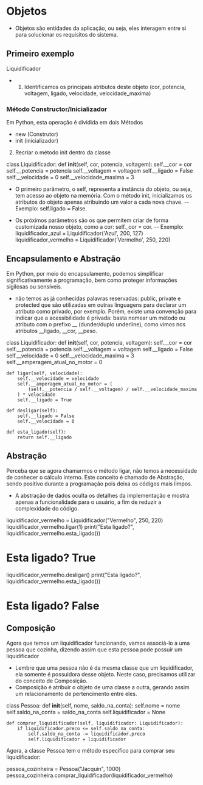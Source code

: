 # Objetos

- Objetos são entidades da aplicação, ou seja, eles interagem entre si para solucionar os requisitos do sistema.


## Primeiro exemplo

Liquidificador

- 1) Identificamos os principais atributos deste objeto (cor, potencia, voltagem, ligado, velocidade, velocidade_maxima)

### Método Constructor/Inicializador

Em Python, esta operação é dividida em dois Métodos
- new (Construtor)
- init (inicializador)

2) Recriar o método init dentro da classe

class Liquidificador:
    def __init__(self, cor, potencia, voltagem):
        self.__cor = cor
        self.__potencia = potencia
        self.__voltagem = voltagem
        self.__ligado = False
        self.__velocidade = 0
        self.__velocidade_maxima = 3

- O primeiro parâmetro, o self, representa a instância do objeto, ou seja, tem acesso ao objeto na memória. Com o método init, inicializamos os atributos do objeto apenas atribuindo um valor a cada nova chave.
-- Exemplo: self.ligado = False.

- Os próximos parâmetros são os que permitem criar de forma customizada nosso objeto, como a cor: self._cor = cor.
-- Exemplo: liquidificador_azul = Liquidificador('Azul', 200, 127)
            liquidificador_vermelho = Liquidificador('Vermelho', 250, 220)


## Encapsulamento e Abstração
Em Python, por meio do encapsulamento, podemos simplificar significativamente a programação, bem como proteger informações sigilosas ou sensíveis.

- não temos as já conhecidas palavras reservadas: public, private e protected que são utilizadas em outras linguagens para declarar um atributo como privado, por exemplo. Porém, existe uma convenção para indicar que a acessibilidade é privada: basta nomear um método ou atributo com o prefixo __ (dunder/duplo underline), como vimos nos atributos __ligado, __cor, __peso.


class Liquidificador:
    def __init__(self, cor, potencia, voltagem):
        self.__cor = cor
        self.__potencia = potencia
        self.__voltagem = voltagem
        self.__ligado = False
        self.__velocidade = 0
        self.__velocidade_maxima = 3
       	self.__amperagem_atual_no_motor = 0

    def ligar(self, velocidade):
        self.__velocidade = velocidade
        self.__amperagem_atual_no_motor = (
            (self.__potencia / self.__voltagem) / self.__velocidade_maxima
        ) * velocidade
        self.__ligado = True

    def desligar(self):
        self.__ligado = False
        self.__velocidade = 0

    def esta_ligado(self):
        return self.__ligado


## Abstração
Perceba que se agora chamarmos o método ligar, não temos a necessidade de conhecer o cálculo interno. Este conceito é chamado de Abstração, sendo positivo durante a programação pois deixa os códigos mais limpos.

- A abstração de dados oculta os detalhes da implementação e mostra apenas a funcionalidade para o usuário, a fim de reduzir a complexidade do código.

liquidificador_vermelho = Liquidificador("Vermelho", 250, 220)
liquidificador_vermelho.ligar(1)
print("Esta ligado?", liquidificador_vermelho.esta_ligado())
# Esta ligado? True
liquidificador_vermelho.desligar()
print("Esta ligado?", liquidificador_vermelho.esta_ligado())
# Esta ligado? False


## Composição
Agora que temos um liquidificador funcionando, vamos associá-lo a uma pessoa que cozinha, dizendo assim que esta pessoa pode possuir um liquidificador

- Lembre que uma pessoa não é da mesma classe que um liquidificador, ela somente é possuidora desse objeto. Neste caso, precisamos utilizar do conceito de Composição.
- Composição é atribuir o objeto de uma classe a outra, gerando assim um relacionamento de pertencimento entre eles.

class Pessoa:
    def __init__(self, nome, saldo_na_conta):
        self.nome = nome
        self.saldo_na_conta = saldo_na_conta
        self.liquidificador = None

    def comprar_liquidificador(self, liquidificador: Liquidificador):
        if liquidificador.preco <= self.saldo_na_conta:
            self.saldo_na_conta -= liquidificador.preco
            self.liquidificador = liquidificador

Agora, a classe Pessoa tem o método específico para comprar seu liquidificador:

pessoa_cozinheira = Pessoa("Jacquin", 1000)
pessoa_cozinheira.comprar_liquidificador(liquidificador_vermelho)